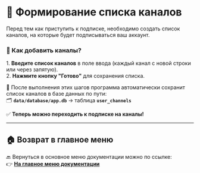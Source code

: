 # 📂 Формирование списка каналов

Перед тем как приступить к подписке, необходимо создать список каналов, на которые будет подписываться ваш аккаунт.

### 🔹 Как добавить каналы?

1️. **Введите список каналов** в поле ввода (каждый канал с новой строки или через запятую).  
2️. **Нажмите кнопку "Готово"** для сохранения списка.

📌 После выполнения этих шагов программа автоматически сохранит список каналов в базе данных по пути:  
🗂 **`data/database/app.db`** → таблица **`user_channels`**

✅ **Теперь можно переходить к подписке на каналы!**

---

## 🏠 Возврат в главное меню

🔙 Вернуться в основное меню документации можно по ссылке:  
👉 **[На главное меню документации](https://github.com/pyadrus/TelegramMaster_Commentator/blob/master/doc/doc.md)**
